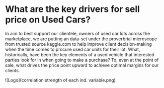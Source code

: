 # What are the key drivers for sell price on Used Cars?

In aim to best support our clientele, owners of used car lots across the marketplace, we are putting an data-set under the proverbrial microscope from trusted source kaggle.com to help improve client decision-making when the time comes to procure used car units for their 
lot.  What, historically, have been the key elements of a used vehicle that interested parties look for in when going to make a purchase?  To, even at the point of sale, what drives the price point upward to achieve optimal margins for our clients.  

![Logo](correlation strength of each ind. variable.png)
